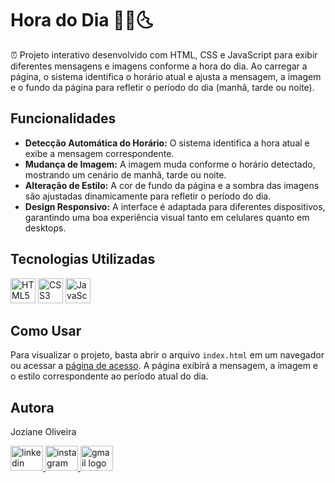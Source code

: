 # Hora do Dia 🌅🌞🌜

<p align="left">
  ⏰ Projeto interativo desenvolvido com HTML, CSS e JavaScript para exibir diferentes mensagens e imagens conforme a hora do dia. Ao carregar a página, o sistema identifica o horário atual e ajusta a mensagem, a imagem e o fundo da página para refletir o período do dia (manhã, tarde ou noite).
</p>

## Funcionalidades
<ul>
  <li>
    <strong>Detecção Automática do Horário:</strong> O sistema identifica a hora atual e exibe a mensagem correspondente.
  </li>
  <li>
    <strong>Mudança de Imagem:</strong> A imagem muda conforme o horário detectado, mostrando um cenário de manhã, tarde ou noite.
  </li>
  <li>
    <strong>Alteração de Estilo:</strong> A cor de fundo da página e a sombra das imagens são ajustadas dinamicamente para refletir o período do dia.
  </li>
  <li>
    <strong>Design Responsivo:</strong> A interface é adaptada para diferentes dispositivos, garantindo uma boa experiência visual tanto em celulares quanto em desktops.
  </li>
</ul>

## Tecnologias Utilizadas
<div align="left">
  <img src="https://cdn.jsdelivr.net/gh/devicons/devicon/icons/html5/html5-original-wordmark.svg" height="40" alt="HTML5 logo" />
  <img src="https://cdn.jsdelivr.net/gh/devicons/devicon/icons/css3/css3-original-wordmark.svg" height="40" alt="CSS3 logo" />
  <img src="https://cdn.jsdelivr.net/gh/devicons/devicon/icons/javascript/javascript-plain.svg" height="40" alt="JavaScript logo" />
</div>

## Como Usar
<p align="left">
  Para visualizar o projeto, basta abrir o arquivo <code>index.html</code> em um navegador ou acessar a 
  <a href="https://jozianeoliveira.github.io/ManhaTardeNoiteJS/" target="_blank">página de acesso</a>. 
  A página exibirá a mensagem, a imagem e o estilo correspondente ao período atual do dia.
</p>

## Autora
<p align="left">Joziane Oliveira</p>

<div align="left">
  <a href="https://www.linkedin.com/in/joziane-oliveira-144317182/" target="_blank">
    <img src="https://raw.githubusercontent.com/maurodesouza/profile-readme-generator/master/src/assets/icons/social/linkedin/default.svg" width="52" height="40" alt="linkedin logo" />
  </a>
  <a href="https://www.instagram.com/jozioliveirabr/" target="_blank">
    <img src="https://raw.githubusercontent.com/maurodesouza/profile-readme-generator/master/src/assets/icons/social/instagram/default.svg" width="52" height="40" alt="instagram logo" />
  </a>
  <a href="mailto:joziane.oliveira@educacao.mg.gov.br" target="_blank">
    <img src="https://raw.githubusercontent.com/maurodesouza/profile-readme-generator/master/src/assets/icons/social/gmail/default.svg" width="52" height="40" alt="gmail logo" />
  </a>
</div>
